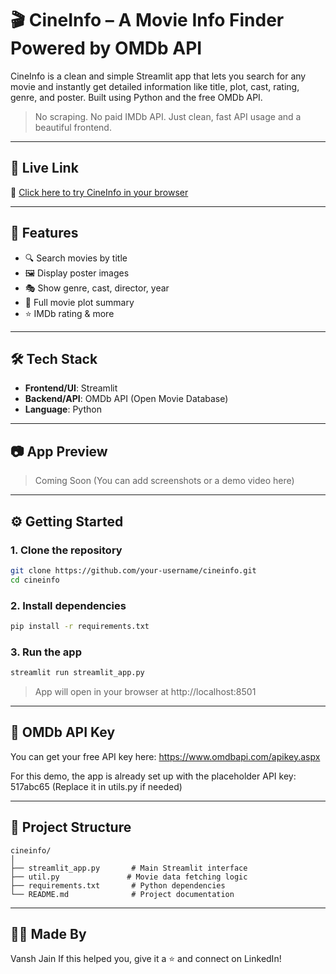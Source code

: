 # 🎬 CineInfo – A Movie Info Finder Powered by OMDb API

CineInfo is a clean and simple Streamlit app that lets you search for any movie and instantly get detailed information like title, plot, cast, rating, genre, and poster. Built using Python and the free OMDb API.

> No scraping. No paid IMDb API. Just clean, fast API usage and a beautiful frontend.

---

## 🚀 Live Link

🔗 [Click here to try CineInfo in your browser]()  

---

## 🚀 Features

- 🔍 Search movies by title
- 🖼️ Display poster images
- 🎭 Show genre, cast, director, year
- 🧾 Full movie plot summary
- ⭐ IMDb rating & more

---

## 🛠️ Tech Stack

- **Frontend/UI**: Streamlit  
- **Backend/API**: OMDb API (Open Movie Database)  
- **Language**: Python

---

## 📷 App Preview

> Coming Soon (You can add screenshots or a demo video here)

---

## ⚙️ Getting Started

### 1. Clone the repository

```bash
git clone https://github.com/your-username/cineinfo.git
cd cineinfo
```

### 2. Install dependencies

```bash
pip install -r requirements.txt
```

### 3. Run the app

```bash
streamlit run streamlit_app.py
```
>App will open in your browser at http://localhost:8501

---

## 🔑 OMDb API Key

You can get your free API key here: https://www.omdbapi.com/apikey.aspx

For this demo, the app is already set up with the placeholder API key: 517abc65
(Replace it in utils.py if needed)

---

## 📂 Project Structure

```
cineinfo/
│
├── streamlit_app.py       # Main Streamlit interface
├── util.py               # Movie data fetching logic
├── requirements.txt       # Python dependencies
└── README.md              # Project documentation

```

---
## 👨‍💻 Made By

Vansh Jain
If this helped you, give it a ⭐ and connect on LinkedIn!




